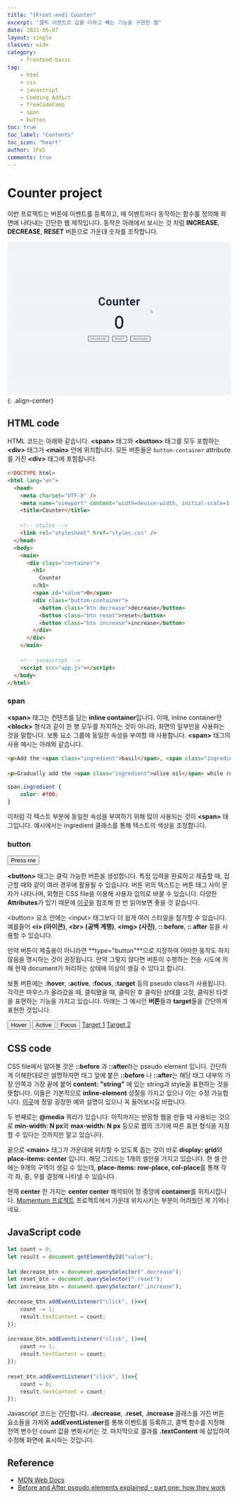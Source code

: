 ```yaml
---
title: "[Front-end] Counter"
excerpt: "클릭 이벤트로 값을 더하고 빼는 기능을 구현한 웹"
date: 2021-05-07
layout: single
classes: wide
category:
    - frontend-basic
tag:
    - html
    - css
    - javascript
    - Codding Addict
    - freeCodeCamp
    - span
    - button
toc: true
toc_label: "Contents"
toc_icon: "heart"
author: 1FeS
comments: true
---
```


# Counter project

이번 프로젝트는 버튼에 이벤트를 등록하고, 매 이벤트마다 동작하는 함수를 정의해 화면에 나타내는 간단한 웹 제작입니다. 동작은 아래에서 보시는 것 처럼 **INCREASE**, **DECREASE**, **RESET** 버튼으로 가운데 숫자를 조작합니다.  
  
![counter](/_img/2021-05-07/counter.gif){: .align-center}

## HTML code

HTML 코드는 아래와 같습니다. **\<span\>** 태그와 **\<button\>** 태그를 모두 포함하는 **\<div\>** 태그가 **\<main\>** 안에 위치합니다. 모든 버튼들은 `button-container` attribute를 가진 **\<div\>** 태그에 포함됩니다.

``` html
<!DOCTYPE html>
<html lang="en">
  <head>
    <meta charset="UTF-8" />
    <meta name="viewport" content="width=device-width, initial-scale=1.0" />
    <title>Counter</title>

    <!-- styles -->
    <link rel="stylesheet" href="styles.css" />
  </head>
  <body>
    <main>
      <div class="container">
        <h1>
          Counter
        </h1>
        <span id="value">0</span>
        <div class="button-container">
          <button class="btn decrease">decrease</button>
          <button class="btn reset">reset</button>
          <button class="btn increase">increase</button>
        </div>
      </div>
    </main>

    <!-- javascript -->
    <script src="app.js"></script>
  </body>
</html>
```

### span

**\<span\>** 태그는 컨텐츠를 담는 **inline container**입니다. 이때, inline container란 **\<block\>** 형식과 같이 한 행 모두를 차지하는 것이 아니라, 화면의 일부만을 사용하는 것을 말합니다. 보통 요소 그룹에 동일한 속성을 부여할 때 사용합니다. **\<span\>** 태그의 사용 예시는 아래와 같습니다.  

``` html
<p>Add the <span class="ingredient">basil</span>, <span class="ingredient">pine nuts</span> and <span class="ingredient">garlic</span> to a blender and blend into a paste.</p>

<p>Gradually add the <span class="ingredient">olive oil</span> while running the blender slowly.</p>
```

``` css
span.ingredient {
    color: #f00;
}
```

이처럼 각 텍스트 부분에 동일한 속성을 부여하기 위해 많이 사용되는 것이 **\<span\>** 태그입니다. 예시에서는 ingredient 클래스를 통해 텍스트의 색상을 조정합니다.

### button

<button name="button">Press me</button>

**\<button\>** 태그는 클릭 가능한 버튼을 생성합니다. 특정 입력을 완료하고 제출할 때, 접근할 때와 같이 여러 경우에 활용될 수 있습니다. 버튼 위의 텍스트는 버튼 태그 사이 문자가 나타나며, 외형은 CSS file을 이용해 사용자 임의로 바꿀 수 있습니다. 다양한 **Attributes**가 있기 때문에 [이곳](https://developer.mozilla.org/en-US/docs/Web/HTML/Element/button)을 참조해 한 번 읽어보면 좋을 것 같습니다.  
  
\<button\> 요소 안에는 \<input\> 태그보다 더 쉽게 여러 스타일을 첨가할 수 있습니다. 예를들어 **\<i\> (아이콘)**, **\<br\> (공백 계행)**, **\<img\> (사진)**, **\:: before**, **\:: after** 등을 사용할 수 있습니다.  
  
만약 버튼이 제출용이 아니라면 **type="button"**으로 지정하여 어떠한 동작도 하지 않음을 명시하는 것이 권장됩니다. 만약 그렇지 않다면 버튼이 수행하는 전송 시도에 의해 현재 document가 처리하는 상태에 이상이 생길 수 있다고 합니다.  
  
보통 버튼에는 **:hover**, **:active**, **:focus**, **:target** 등의 pseudo class가 사용됩니다. 각각은 마우스가 올라갔을 때, 클릭됐을 때, 클릭된 후 클릭된 상태를 고정, 클릭된 타겟을 표현하는 기능을 가지고 있습니다. 아래는 그 예시인 **버튼**들과 **target**들을 간단하게 표현한 것입니다.

<style>
.hover:hover{
    color:red
}
.active:active {
  color: red;
}
.focus:focus {
  color: red;
}
.target:target {
  color: red;
}
</style>

<button class='hover'>Hover</button>
<button class='active'>Active</button>
<button class='focus'>Focus</button>
<a href='#target1' id='target1' class='target'>Target 1</a>
<a href='#target2' id='target2' class='target'>Target 2</a>

## CSS code
CSS file에서 알아볼 것은 **\::before** 과 **\::after**라는 pseudo element 입니다. 간단하게 이해한대로만 설명하자면 태그 앞에 붙은 **::before** 나 **::after**는 해당 태그 내부의 가장 안쪽과 가장 끝에 붙어 **content: "string"** 에 있는 string과 style을 표현하는 것을 뜻합니다. 이들은 기본적으로 **inline-element** 성질을 가지고 있으나 이는 수정 가능합니다. [이곳](https://www.youtube.com/watch?v=zGiirUiWslI)에 정말 굉장한 예와 설명이 있으니 꼭 들어보시길 바랍니다.  
  
두 번째로는 **\@media** 쿼리가 있습니다. 아직까지는 반응형 웹을 만들 때 사용되는 것으로 **min-width: N px**와 **max-width: N px** 등으로 웹의 크기에 따른 표현 형식을 지정할 수 있다는 것까지만 알고 있습니다.

끝으로 **\<main\>** 태그가 가운데에 위치할 수 있도록 돕는 것이 바로 **display: grid**와 **place-items: center** 입니다. 해당 그리드는 1개의 셀만을 가지고 있습니다. 한 셀 안에는 9개의 구역이 생길 수 있는데, **place-items: row-place, col-place**를 통해 각각 좌, 중, 우를 결정해 나타낼 수 있습니다.  
  
현재 **center** 한 가지는 **center center** 해석되어 정 중앙에 **container**를 위치시킵니다. [Momentum 프로젝트](https://github.com/wch18735/Momentum) 프로젝트에서 가운데 위치시키는 부분이 어려웠던 게 기억나네요.

## JavaScript code

``` javascript
let count = 0;
let result = document.getElementById("value");

let decrease_btn = document.querySelector(".decrease");
let reset_btn = document.querySelector(".reset");
let increase_btn = document.querySelector(".increase");

decrease_btn.addEventListener("click", ()=>{
    count -= 1;
    result.textContent = count;
});

increase_btn.addEventListener("click", ()=>{
    count += 1;
    result.textContent = count;
});

reset_btn.addEventListener("click", ()=>{
    count = 0;
    result.textContent = count;
});
```

Javascript 코드는 간단합니다. **.decrease**, **.reset**, **.increase** 클래스를 가진 버튼 요소들을 가져와 **addEventListener**를 통해 이벤트를 등록하고, 콜백 함수를 지정해 전역 변수인 count 값을 변화시키는 것. 마지막으로 결과를 **.textContent** 에 삽입하여 수정해 화면에 표시하는 것입니다.



## Reference
- [MDN Web Docs](https://developer.mozilla.org/en-US/)
- [Before and After pseudo elements explained - part one: how they work](https://www.youtube.com/watch?v=zGiirUiWslI)